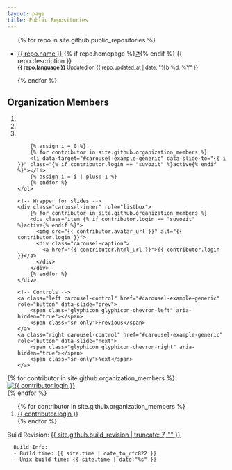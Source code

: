 ```yaml
---
layout: page
title: Public Repositories
---
```


<ul>
    {% for repo in site.github.public_repositories %}
        <li>
            <p>
                <a href="{{ repo.html_url }}">{{ repo.name }}</a>
                {% if repo.homepage %}<a href="{{ repo.homepage }}" target="_blank">↗</a>{% endif %}
                {{ repo.description }}
                <br>
                <small><b>{{ repo.language }}</b> Updated on {{ repo.updated_at | date: "%b %d, %Y" }}</small>
            </p>
        </li>
    {% endfor %}
</ul>

Organization Members
--------------------

<div id="carousel-example-generic" class="carousel slide" data-ride="carousel">
    <!-- Indicators -->
    <ol class="carousel-indicators">
        <li data-target="#carousel-example-generic" data-slide-to="0" class="active"></li>
        <li data-target="#carousel-example-generic" data-slide-to="1"></li>
        <li data-target="#carousel-example-generic" data-slide-to="2"></li>
        
        {% assign i = 0 %}
        {% for contributor in site.github.organization_members %}
        <li data-target="#carousel-example-generic" data-slide-to="{{ i }}" class="{% if contributor.login == "suvozit" %}active{% endif %}"></li>
        {% assign i = i | plus: 1 %}
        {% endfor %}
    </ol>
    
    <!-- Wrapper for slides -->
    <div class="carousel-inner" role="listbox">
        {% for contributor in site.github.organization_members %}
        <div class="item {% if contributor.login == "suvozit" %}active{% endif %}">
          <img src="{{ contributor.avatar_url }}" alt="{{ contributor.login }}">
          <div class="carousel-caption">
            <a href="{{ contributor.html_url }}">{{ contributor.login }}</a>
          </div>
        </div>
        {% endfor %}
    </div>

    <!-- Controls -->
    <a class="left carousel-control" href="#carousel-example-generic" role="button" data-slide="prev">
        <span class="glyphicon glyphicon-chevron-left" aria-hidden="true"></span>
        <span class="sr-only">Previous</span>
    </a>
    <a class="right carousel-control" href="#carousel-example-generic" role="button" data-slide="next">
        <span class="glyphicon glyphicon-chevron-right" aria-hidden="true"></span>
        <span class="sr-only">Next</span>
    </a>
</div>

<div class="row">
    {% for contributor in site.github.organization_members %}
    <div class="col-xs-6 col-md-3">
    <a href="{{ contributor.html_url }}" class="thumbnail" title="{{ contributor.login }}">
      <img src="contributor.avatar_url" alt="{{ contributor.login }}">
    </a>
    </div>
    {% endfor %}
</div>

<ol>
    {% for contributor in site.github.organization_members %}
        <li>
            <a href="{{ contributor.html_url }}">{{ contributor.login }}</a>
        </li>
    {% endfor %}
</ol>

Build Revision: [{{ site.github.build_revision | truncate: 7, "" }}](./site.github.json)

```
  Build Info:
  - Build time: {{ site.time | date_to_rfc822 }}
  - Unix build time: {{ site.time | date:"%s" }}
```
